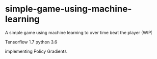 # simple-game-using-machine-learning
A simple game using machine learning to over time beat the player (WIP)

 Tensorflow 1.7
 python 3.6

implementing Policy Gradients